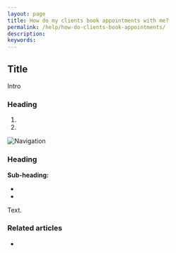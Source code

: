 ```yaml
---
layout: page
title: How do my clients book appointments with me?
permalink: /help/how-do-clients-book-appointments/
description:
keywords:
---
```


## Title

Intro

### Heading

1.
2.

![Navigation](images/foldername/file.png)

### Heading

**Sub-heading:**

*
*

Text.

### Related articles

*
